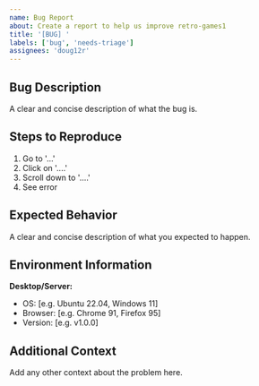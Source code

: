 ```yaml
---
name: Bug Report
about: Create a report to help us improve retro-games1
title: '[BUG] '
labels: ['bug', 'needs-triage']
assignees: 'doug12r'
---
```


## Bug Description
A clear and concise description of what the bug is.

## Steps to Reproduce
1. Go to '...'
2. Click on '....'
3. Scroll down to '....'
4. See error

## Expected Behavior
A clear and concise description of what you expected to happen.

## Environment Information
**Desktop/Server:**
- OS: [e.g. Ubuntu 22.04, Windows 11]
- Browser: [e.g. Chrome 91, Firefox 95]
- Version: [e.g. v1.0.0]

## Additional Context
Add any other context about the problem here.
